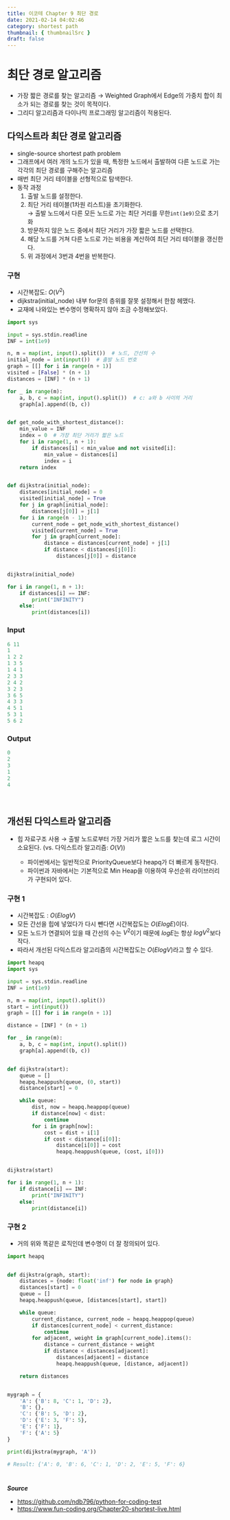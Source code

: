 ```yaml
---
title: 이코테 Chapter 9 최단 경로
date: 2021-02-14 04:02:46
category: shortest path
thumbnail: { thumbnailSrc }
draft: false
---
```


# 최단 경로 알고리즘

- 가장 짧은 경로를 찾는 알고리즘
  &rarr; Weighted Graph에서 Edge의 가중치 합이 최소가 되는 경로를 찾는 것이 목적이다.
- 그리디 알고리즘과 다이나믹 프로그래밍 알고리즘이 적용된다.

## 다익스트라 최단 경로 알고리즘

- single-source shortest path problem
- 그래프에서 여러 개의 노드가 있을 때, 특정한 노드에서 출발하여 다른 노드로 가는 각각의 최단 경로를 구해주는 알고리즘
- 매번 최단 거리 테이블을 선형적으로 탐색한다.
- 동작 과정
  1. 출발 노드를 설정한다.
  2. 최단 거리 테이블(1차원 리스트)을 초기화한다.  
     &rarr; 출발 노드에서 다른 모든 노드로 가는 최단 거리를 무한`int(1e9)`으로 초기화
  3. 방문하지 않은 노드 중에서 최단 거리가 가장 짧은 노드를 선택한다.
  4. 해당 노드를 거쳐 다른 노드로 가는 비용을 계산하여 최단 거리 테이블을 갱신한다.
  5. 위 과정에서 3번과 4번을 반복한다.

### 구현

- 시간복잡도: $O(V^2)$
- dijkstra(initial_node) 내부 for문의 층위를 잘못 설정해서 한참 헤맸다.
- 교재에 나와있는 변수명이 명확하지 않아 조금 수정해보았다.

```py
import sys

input = sys.stdin.readline
INF = int(1e9)

n, m = map(int, input().split())  # 노드, 간선의 수
initial_node = int(input())  # 출발 노드 번호
graph = [[] for i in range(n + 1)]
visited = [False] * (n + 1)
distances = [INF] * (n + 1)

for _ in range(m):
    a, b, c = map(int, input().split())  # c: a와 b 사이의 거리
    graph[a].append((b, c))


def get_node_with_shortest_distance():
    min_value = INF
    index = 0  # 가장 최단 거리가 짧은 노드
    for i in range(1, n + 1):
        if distances[i] < min_value and not visited[i]:
            min_value = distances[i]
            index = i
    return index


def dijkstra(initial_node):
    distances[initial_node] = 0
    visited[initial_node] = True
    for j in graph[initial_node]:
        distances[j[0]] = j[1]
    for i in range(n - 1):
        current_node = get_node_with_shortest_distance()
        visited[current_node] = True
        for j in graph[current_node]:
            distance = distances[current_node] + j[1]
            if distance < distances[j[0]]:
                distances[j[0]] = distance


dijkstra(initial_node)

for i in range(1, n + 1):
    if distances[i] == INF:
        print("INFINITY")
    else:
        print(distances[i])
```

### Input

```py
6 11
1
1 2 2
1 3 5
1 4 1
2 3 3
2 4 2
3 2 3
3 6 5
4 3 3
4 5 1
5 3 1
5 6 2
```

### Output

```py
0
2
3
1
2
4
```

<br/>

## 개선된 다익스트라 알고리즘

- 힙 자료구조 사용 &rarr; 출발 노드로부터 가장 거리가 짧은 노드를 찾는데 로그 시간이 소요된다. (vs. 다익스트라 알고리즘: $O(V)$)

  - 파이썬에서는 일반적으로 PriorityQueue보다 heapq가 더 빠르게 동작한다.
  - 파이썬과 자바에서는 기본적으로 Min Heap을 이용하여 우선순위 라이브러리가 구현되어 있다.

### 구현 1

- 시간복잡도 : $O(ElogV)$
- 모든 간선을 힙에 넣었다가 다시 뺀다면 시간복잡도는 $O(ElogE)$이다.
- 모든 노드가 연결되어 있을 때 간선의 수는 $V^2$이기 때문에 $logE$는 항상 $logV^2$보다 작다.
- 따라서 개선된 다익스트라 알고리즘의 시간복잡도는 $O(ElogV)$라고 할 수 있다.

```py
import heapq
import sys

input = sys.stdin.readline
INF = int(1e9)

n, m = map(int, input().split())
start = int(input())
graph = [[] for i in range(n + 1)]

distance = [INF] * (n + 1)

for _ in range(m):
    a, b, c = map(int, input().split())
    graph[a].append((b, c))


def dijkstra(start):
    queue = []
    heapq.heappush(queue, (0, start))
    distance[start] = 0

    while queue:
        dist, now = heapq.heappop(queue)
        if distance[now] < dist:
            continue
        for i in graph[now]:
            cost = dist + i[1]
            if cost < distance[i[0]]:
                distance[i[0]] = cost
                heapq.heappush(queue, (cost, i[0]))


dijkstra(start)

for i in range(1, n + 1):
    if distance[i] == INF:
        print("INFINITY")
    else:
        print(distance[i])
```

### 구현 2

- 거의 위와 똑같은 로직인데 변수명이 더 잘 정의되어 있다.

```py
import heapq


def dijkstra(graph, start):
    distances = {node: float('inf') for node in graph}
    distances[start] = 0
    queue = []
    heapq.heappush(queue, [distances[start], start])

    while queue:
        current_distance, current_node = heapq.heappop(queue)
        if distances[current_node] < current_distance:
            continue
        for adjacent, weight in graph[current_node].items():
            distance = current_distance + weight
            if distance < distances[adjacent]:
                distances[adjacent] = distance
                heapq.heappush(queue, [distance, adjacent])

    return distances


mygraph = {
    'A': {'B': 8, 'C': 1, 'D': 2},
    'B': {},
    'C': {'B': 5, 'D': 2},
    'D': {'E': 3, 'F': 5},
    'E': {'F': 1},
    'F': {'A': 5}
}

print(dijkstra(mygraph, 'A'))

# Result: {'A': 0, 'B': 6, 'C': 1, 'D': 2, 'E': 5, 'F': 6}

```

#

**_Source_**

- https://github.com/ndb796/python-for-coding-test
- https://www.fun-coding.org/Chapter20-shortest-live.html
